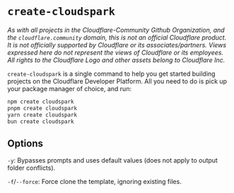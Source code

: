 # `create-cloudspark`

_As with all projects in the Cloudflare-Community Github Organization, and the `cloudflare.community` domain, this is not an official Cloudflare product. It is not officially supported by Cloudflare or its associates/partners. Views expressed here do not represent the views of Cloudflare or its employees. All rights to the Cloudflare Logo and other assets belong to Cloudflare Inc._

`create-cloudspark` is a single command to help you get started building projects on the Cloudflare Developer Platform. All you need to do is pick up your package manager of choice, and run:

```bash
npm create cloudspark
pnpm create cloudspark
yarn create cloudspark
bun create cloudspark
```

## Options

`-y`: Bypasses prompts and uses default values (does not apply to output folder conflicts).

`-f`/`--force`: Force clone the template, ignoring existing files.

